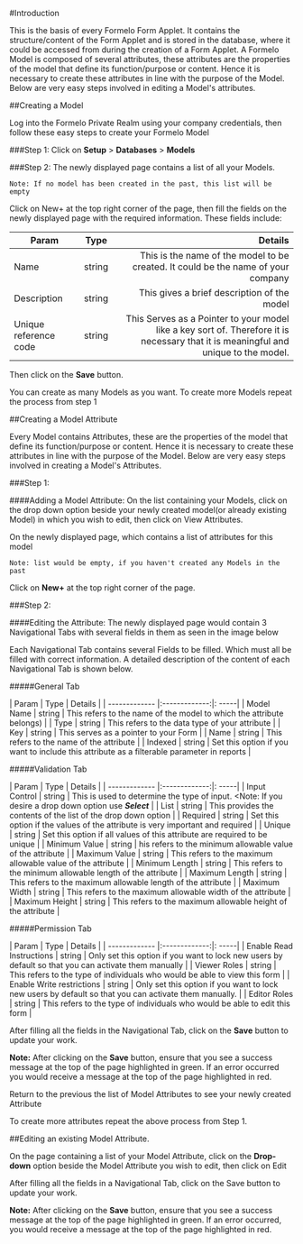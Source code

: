 #Introduction

This is the basis of every Formelo Form Applet. It contains the structure/content of the Form Applet and is stored in the database, where it could be accessed from during the creation of a Form Applet. A Formelo Model is composed of several attributes, these attributes are the properties of the model that define its function/purpose or content. Hence it is necessary to create these attributes in line with the purpose of the Model. Below are very easy steps involved in editing a Model's attributes.

##Creating a Model

Log into the Formelo Private Realm using your company credentials, then follow these easy steps to create your Formelo Model

###Step 1:
Click on **Setup** > **Databases** > **Models**

###Step 2:
The newly displayed page contains a list of all your Models.
    
    Note: If no model has been created in the past, this list will be empty

Click on New+ at the top right corner of the page, then fill the fields on the newly displayed page with the required information. These fields include:

| Param        | Type           | Details  |
| ------------- |:-------------:| -----:|
| Name     | string | This is the name of the model to be created. It could be the name of your company |
| Description     | string | This gives a brief description of the model |
| Unique reference code     | string | This Serves as a Pointer to your model like a key sort of. Therefore it is necessary that it is meaningful and unique to the model. |

Then click on the **Save** button.

You can create as many Models as you want. To create more Models repeat the process from step 1

##Creating a Model Attribute

Every Model contains Attributes, these are the properties of the model that define its function/purpose or content. Hence it is necessary to create these attributes in line with the purpose of the Model. Below are very easy steps involved in creating a Model's Attributes.

###Step 1:

####Adding a Model Attribute:
On the list containing your Models, click on the drop down option beside your newly created model(or already existing Model) in which you wish to edit, then click on View Attributes.

On the newly displayed page, which contains a list of attributes for this model

    Note: list would be empty, if you haven't created any Models in the past
    
Click on **New+** at the top right corner of the page.

###Step 2:

####Editing the Attribute:
The newly displayed page would contain 3 Navigational Tabs with several fields in them as seen in the image below

Each Navigational Tab contains several Fields to be filled. Which must all be filled with correct information. A detailed description of the content of each Navigational Tab is shown below.

#####General Tab

| Param        | Type           | Details  |
| ------------- |:-------------:|: -----|
| Model Name     | string | This refers to the name of the model to which the attribute belongs) |
| Type     | string | This refers to the data type of your attribute |
| Key     | string | This serves as a pointer to your Form |
| Name     | string | This refers to the name of the attribute |
| Indexed     | string | Set this option if you want to include this attribute as a filterable parameter in reports |

#####Validation Tab

| Param        | Type           | Details  |
| ------------- |:-------------:|: -----|
|   Input Control  | string | This is used to determine the type of input. <Note: If you desire a drop down option use ***Select*** |
|  List   | string | This provides the contents of the list of the drop down option |
|   Required  | string | Set this option if the values of the attribute is very important and required |
|  Unique   | string | Set this option if all values of this attribute are required to be unique |
|  Minimum Value   | string | his refers to the minimum allowable value of the attribute |
|   Maximum Value  | string | This refers to the maximum allowable value of the attribute |
|  Minimum Length   | string | This refers to the minimum allowable length of the attribute |
| Maximum Length    | string | This refers to the maximum allowable length of the attribute |
|   Maximum Width  | string | This refers to the maximum allowable width of the attribute |
|   Maximum Height  | string | This refers to the maximum allowable height of the attribute |


#####Permission Tab


| Param        | Type           | Details  |
| ------------- |:-------------:|: -----|
|   Enable Read Instructions  | string | Only set this option if you want to lock new users by default so that you can activate them manually |
|  Viewer Roles   | string | This refers to the type of individuals who would be able to view this form |
|  Enable Write restrictions   | string | Only set this option if you want to lock new users by default so that you can activate them manually. |
| Editor Roles    | string | This refers to the type of individuals who would be able to edit this form |


After filling all the fields in the Navigational Tab, click on the **Save** button to update your work.

**Note:** After clicking on the **Save** button, ensure that you see a success message at the top of the page highlighted in green. If an error occurred you would receive a message at the top of the page highlighted in red.

Return to the previous the list of Model Attributes to see your newly created Attribute

To create more attributes repeat the above process from Step 1.


##Editing an existing Model Attribute.

On the page containing a list of your Model Attribute, click on the **Drop-down** option beside the Model Attribute you wish to edit, then click on Edit

After filling all the fields in a Navigational Tab, click on the Save button to update your work.

**Note:** After clicking on the **Save** button, ensure that you see a success message at the top of the page highlighted in green. If an error occurred, you would receive a message at the top of the page highlighted in red.